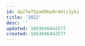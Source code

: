 ```yaml
---
id: 4p27w75pad9ky0r4mli1ykz
title: '2022'
desc: ''
updated: 1663846442577
created: 1663846442577
---
```


